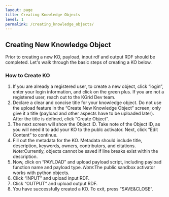 ```yaml
---
layout: page
title: Creating Knowledge Objects
level: 1
permalink: /creating_knowledge_objects/
---
```

## Creating New Knowledge Object

Prior to creating a new KO, payload, input rdf and output RDF should be completed. Let's walk through the basic steps of creating a KO below.

### How to Create KO

1. If you are already a registered user, to create a new object, click “login”, enter your login information, and click on the green plus. If you are not a registered user, reach out to the KGrid Dev team.
2. Declare a clear and concise title for your knowledge object. Do not use the upload feature in the “Create New Knowledge Object” screen; only give it a title \(payload and other aspects have to be uploaded later\). After the title is defined, click “Create Object”.
3. The next screen will show the Object ID. Take note of the Object ID, as you will need it to add your KO to the publc activator. Next, click “Edit Content” to continue.
4. Fill out the metadata for the KO. Metadata should include title, description, keywords, owners, contributors, and citations. *Note*:Currently, objects cannot be saved if line breaks exist within the description.
5. Now, click on “PAYLOAD” and upload payload script, including payload function name and payload type. *Note*:The public sandbox activator works with python objects.
6. Click “INPUT” and upload input RDF.
7. Click “OUTPUT” and upload output RDF.
8. You have successfully created a KO. To exit, press “SAVE&CLOSE”.
